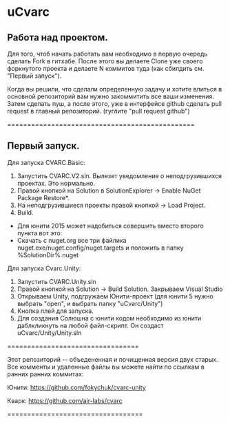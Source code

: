 # uCvarc
  Работа над проектом.
  ----------------------
Для того, чтоб начать работать вам необходимо в первую очередь сделать Fork в гитхабе.
После этого вы делаете Clone уже своего форкнутого проекта и делаете N коммитов туда (как сбилдить см. "Первый запуск").

Когда вы решили, что сделали определенную задачу и хотите влиться в основной репозиторий вам нужно закоммитить все ваши изменения.
Затем сделать пуш, а после этого, уже в интерфейсе github сделать pull request в главный репозиторий. (гуглите "pull request github")

===============================================

  Первый запуск.
  ------------------
Для запуска CVARC.Basic:
 1. Запустить CVARC.V2.sln. Вылезет уведомление о неподгрузившихся проектах. Это нормально.
 2. Правой кнопкой на Solution в SolutionExplorer -> Enable NuGet Package Restore*.
 3. На неподгрузившиеся проекты правой кнопкой -> Load Project.
 4. Build.
  * Для юнити 2015 может надобиться совершить вместо второго пункта вот это:
  * Скачать c nuget.org все три файлика nuget.exe/nuget.config/nuget.targets и положить в папку %SolutionDir%\.nuget
 

Для запуска Cvarc.Unity:
 1. Запустить CVARC.Unity.sln
 2. Правой кнопкой на Solution -> Build Solution. Закрываем Visual Studio
 3. Открываем Unity, подгружаем Юнити-проект (для юнити 5 нужно выбрать "open", и выбрать папку "uCvarc/Unity")
 4. Кнопка плей для запуска.
 5. Для создания Солюшна с юнити кодом необходимо из юнити даблкликнуть на любой файл-скрипт. Он создаст uCvarc/Unity/Unity.sln

=================================

Этот репозиторий -- объедененная и почищенная версия двух старых. Все комменты и удаленные файлы вы можете найти по ссылкам в ранних ранних коммитах:

Юнити: https://github.com/fokychuk/cvarc-unity

Кварк: https://github.com/air-labs/cvarc

==================================


